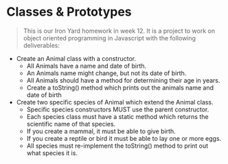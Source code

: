 # Classes & Prototypes

> This is our Iron Yard homework in week 12. It is a project to work on object oriented programming in Javascript with the following deliverables:

* Create an Animal class with a constructor.
  * All Animals have a name and date of birth.
  * An Animals name might change, but not its date of birth.
  * All Animals should have a method for determining their age in years.
  * Create a toString() method which prints out the animals name and date of birth
* Create two specific species of Animal which extend the Animal class.
  * Specific species constructors MUST use the parent constructor.
  * Each species class must have a static method which returns the scientific name of that species.
  * If you create a mammal, it must be able to give birth.
  * If you create a reptile or bird it must be able to lay one or more eggs.
  * All species must re-implement the toString() method to print out what species it is.
